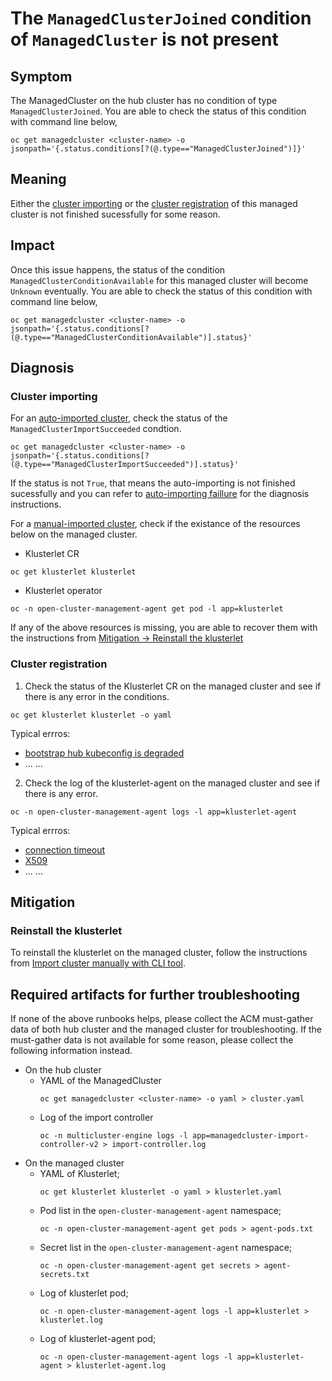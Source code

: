 # The `ManagedClusterJoined` condition of `ManagedCluster` is not present

## Symptom
The ManagedCluster on the hub cluster has no condition of type `ManagedClusterJoined`. You are able to check the status of this condition with command line below,
```
oc get managedcluster <cluster-name> -o jsonpath='{.status.conditions[?(@.type=="ManagedClusterJoined")]}'
```

## Meaning
Either the [cluster importing](../../concepts/ClusterImporting.md#cluster-importing) or the [cluster registration](../../concepts/ClusterRegistration.md#cluster-registration) of this managed cluster is not finished sucessfully for some reason.

## Impact
Once this issue happens, the status of the condition `ManagedClusterConditionAvailable` for this managed cluster will become `Unknown` eventually. You are able to check the status of this condition with command line below,
```
oc get managedcluster <cluster-name> -o jsonpath='{.status.conditions[?(@.type=="ManagedClusterConditionAvailable")].status}'
```

## Diagnosis

### Cluster importing

For an [auto-imported cluster](../../concepts/ClusterImporting.md#auto-importing), check the status of the `ManagedClusterImportSucceeded` condtion.
```
oc get managedcluster <cluster-name> -o jsonpath='{.status.conditions[?(@.type=="ManagedClusterImportSucceeded")].status}'
```
If the status is not `True`, that means the auto-importing is not finished sucessfully and you can refer to [auto-importing faillure](./AutoImportingFailure.md) for the diagnosis instructions.

For a [manual-imported cluster](../../concepts/ClusterImporting.md#manual-importing), check if the existance of the resources below on the managed cluster.
- Klusterlet CR
```
oc get klusterlet klusterlet
```
- Klusterlet operator
```
oc -n open-cluster-management-agent get pod -l app=klusterlet
```

If any of the above resources is missing, you are able to recover them with the instructions from [Mitigation -> Reinstall the klusterlet](#reinstall-the-klusterlet)

### Cluster registration

1. Check the status of the Klusterlet CR on the managed cluster and see if there is any error in the conditions.
```
oc get klusterlet klusterlet -o yaml
```

Typical errros:
- [bootstrap hub kubeconfig is degraded](...)
- ... ...

2. Check the log of the klusterlet-agent on the managed cluster and see if there is any error.
```
oc -n open-cluster-management-agent logs -l app=klusterlet-agent
```

Typical errros:
- [connection timeout](...)
- [X509](...)
- ... ...

## Mitigation

### Reinstall the klusterlet
To reinstall the klusterlet on the managed cluster, follow the instructions from [Import cluster manually with CLI tool](../../guide/ManagedCluster/ManagedClusterManualImport.md).

## Required artifacts for further troubleshooting
If none of the above runbooks helps, please collect the ACM must-gather data of both hub cluster and the managed cluster for troubleshooting. If the must-gather data is not available for some reason, please collect the following information instead.
- On the hub cluster
  - YAML of the ManagedCluster
    ```
    oc get managedcluster <cluster-name> -o yaml > cluster.yaml
    ```
  - Log of the import controller
    ```
    oc -n multicluster-engine logs -l app=managedcluster-import-controller-v2 > import-controller.log
    ```
- On the managed cluster
  - YAML of Klusterlet;
    ```
    oc get klusterlet klusterlet -o yaml > klusterlet.yaml
    ```
  - Pod list in the `open-cluster-management-agent` namespace;
    ```
    oc -n open-cluster-management-agent get pods > agent-pods.txt
    ```
  - Secret list in the `open-cluster-management-agent` namespace;
    ```
    oc -n open-cluster-management-agent get secrets > agent-secrets.txt
    ```
  - Log of klusterlet pod;
    ```
    oc -n open-cluster-management-agent logs -l app=klusterlet > klusterlet.log
    ```
  - Log of klusterlet-agent pod;
    ```
    oc -n open-cluster-management-agent logs -l app=klusterlet-agent > klusterlet-agent.log
    ```
